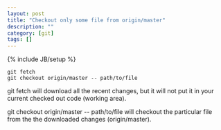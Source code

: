 ```yaml
---
layout: post
title: "Checkout only some file from origin/master"
description: ""
category: [git]
tags: []
---
```

{% include JB/setup %}

    git fetch
    git checkout origin/master -- path/to/file

git fetch will download all the recent changes, but it will not put it in your current checked out code (working area).

git checkout origin/master -- path/to/file will checkout the particular file from the the downloaded changes (origin/master).